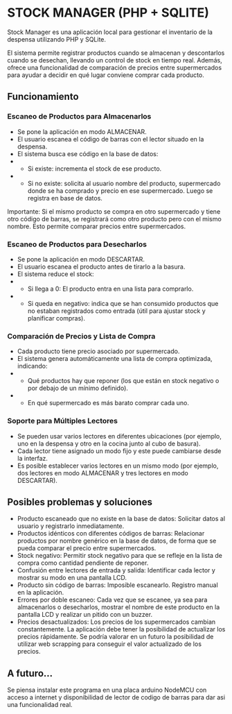 # STOCK MANAGER (PHP + SQLITE)

Stock Manager es una aplicación local para gestionar el inventario de la despensa utilizando PHP y SQLite.

El sistema permite registrar productos cuando se almacenan y descontarlos cuando se desechan, llevando un control de stock en tiempo real.
Además, ofrece una funcionalidad de comparación de precios entre supermercados para ayudar a decidir en qué lugar conviene comprar cada producto.

## Funcionamiento

### Escaneo de Productos para Almacenarlos
- Se pone la aplicación en modo ALMACENAR.
- El usuario escanea el código de barras con el lector situado en la despensa.
- El sistema busca ese código en la base de datos:
- - Si existe: incrementa el stock de ese producto.
- - Si no existe: solicita al usuario nombre del producto, supermercado donde se ha comprado y precio en ese supermercado. Luego se registra en base de datos.

Importante: Si el mismo producto se compra en otro supermercado y tiene otro código de barras, se registrará como otro producto pero con el mismo nombre. Esto permite comparar precios entre supermercados.

### Escaneo de Productos para Desecharlos
- Se pone la aplicación en modo DESCARTAR.
- El usuario escanea el producto antes de tirarlo a la basura.
- El sistema reduce el stock:
- - Si llega a 0: El producto entra en una lista para comprarlo.
- - Si queda en negativo: indica que se han consumido productos que no estaban registrados como entrada (útil para ajustar stock y planificar compras).

### Comparación de Precios y Lista de Compra
- Cada producto tiene precio asociado por supermercado.
- El sistema genera automáticamente una lista de compra optimizada, indicando:
- - Qué productos hay que reponer (los que están en stock negativo o por debajo de un mínimo definido).
- - En qué supermercado es más barato comprar cada uno.

### Soporte para Múltiples Lectores
- Se pueden usar varios lectores en diferentes ubicaciones (por ejemplo, uno en la despensa y otro en la cocina junto al cubo de basura).
- Cada lector tiene asignado un modo fijo y este puede cambiarse desde la interfaz.
- Es posible establecer varios lectores en un mismo modo (por ejemplo, dos lectores en modo ALMACENAR y tres lectores en modo DESCARTAR).

## Posibles problemas y soluciones
- Producto escaneado que no existe en la base de datos: Solicitar datos al usuario y registrarlo inmediatamente.
- Productos idénticos con diferentes códigos de barras: Relacionar productos por nombre genérico en la base de datos, de forma que se pueda comparar el precio entre supermercados.
- Stock negativo: Permitir stock negativo para que se refleje en la lista de compra como cantidad pendiente de reponer.
- Confusión entre lectores de entrada y salida: Identificar cada lector y mostrar su modo en una pantalla LCD.
- Producto sin código de barras: Imposible escanearlo. Registro manual en la aplicación.
- Errores por doble escaneo: Cada vez que se escanee, ya sea para almacenarlos o desecharlos, mostrar el nombre de este producto en la pantalla LCD y realizar un pitido con un buzzer.
- Precios desactualizados: Los precios de los supermercados cambian constantemente. La aplicación debe tener la posibilidad de actualizar los precios rápidamente. Se podría valorar en un futuro la posibilidad de utilizar web scrapping para conseguir el valor actualizado de los precios.


## A futuro...
Se piensa instalar este programa en una placa arduino NodeMCU con acceso a internet y disponibilidad de lector de codigo de barras para dar asi una funcionalidad real.
